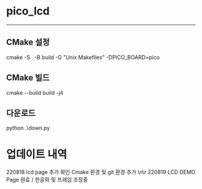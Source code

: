 # pico_lcd
---
## CMake 설정
cmake -S . -B build -G "Unix Makefiles" -DPICO_BOARD=pico

## CMake 빌드
cmake --build build -j4

## 다운로드
python .\down.py

# 업데이트 내역
220818 lcd page 추가 확인 Cmake 환경 및 git 환경 추가 \n\r
220819 LCD DEMO Page 완료 / 한글화 및 프레임 조정중
